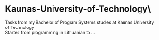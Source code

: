 # Kaunas-University-of-Technology\

Tasks from my Bachelor of Program Systems studies at Kaunas University of Technology\
Started from programming in Lithuanian to ...
